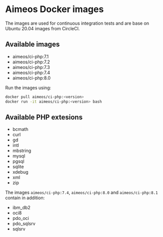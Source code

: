 # Aimeos Docker images

The images are used for continuous integration tests and are base on Ubuntu 20.04 images from CircleCI.

## Available images

* aimeos/ci-php:7.1
* aimeos/ci-php:7.2
* aimeos/ci-php:7.3
* aimeos/ci-php:7.4
* aimeos/ci-php:8.0

Run the images using:

```bash
docker pull aimeos/ci-php:<version>
docker run -it aimeos/ci-php:<version> bash
```

## Available PHP extesions

* bcmath
* curl
* gd
* intl
* mbstring
* mysql
* pgsql
* sqlite
* xdebug
* xml
* zip

The images `aimeos/ci-php:7.4`, `aimeos/ci-php:8.0` and `aimeos/ci-php:8.1` contain in addition:

* ibm_db2
* oci8
* pdo_oci
* pdo_sqlsrv
* sqlsrv
